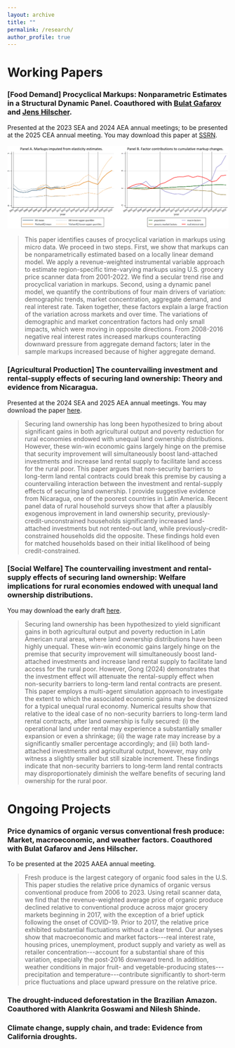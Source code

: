 ```yaml
---
layout: archive
title: ""
permalink: /research/
author_profile: true
---
```


# Working Papers

### [Food Demand] Procyclical Markups: Nonparametric Estimates in a Structural Dynamic Panel. Coauthored with [Bulat Gafarov](https://are.ucdavis.edu/people/faculty/bulat-gafarov/) and [Jens Hilscher](https://are.ucdavis.edu/people/faculty/jens-hilscher/). 
Presented at the 2023 SEA and 2024 AEA annual meetings; to be presented at the 2025 CEA annual meeting. You may download this paper at [SSRN](https://papers.ssrn.com/sol3/papers.cfm?abstract_id=4551482).
<br>
<br>
<img src='/images/research/JMP-webfigure.PNG' width='800'>
> This paper identifies causes of procyclical variation in markups using micro data. We proceed in two steps. First, we show that markups can be nonparametrically estimated based on a locally linear demand model. We apply a revenue-weighted instrumental variable approach to estimate region-specific time-varying markups using U.S. grocery price scanner data from 2001-2022. We find a secular trend rise and procyclical variation in markups. Second, using a dynamic panel model, we quantify the contributions of four main drivers of variation: demographic trends, market concentration, aggregate demand, and real interest rate. Taken together, these factors explain a large fraction of the variation across markets and over time. The variations of demographic and market concentration factors had only small impacts, which were moving in opposite directions. From 2008-2016 negative real interest rates increased markups counteracting downward pressure from aggregate demand factors; later in the sample markups increased because of higher aggregate demand.

### [Agricultural Production] The countervailing investment and rental-supply effects of securing land ownership: Theory and evidence from Nicaragua. 
Presented at the 2024 SEA and 2025 AEA annual meetings. You may download the paper [here](/files/pdf/research/land_ownership_security_202411.pdf).
> Securing land ownership has long been hypothesized to bring about significant gains in both agricultural output and poverty reduction for rural economies endowed with unequal land ownership distributions. However, these win-win economic gains largely hinge on the premise that security improvement will simultaneously boost land-attached investments and increase land rental supply to facilitate land access for the rural poor. This paper argues that non-security barriers to long-term land rental contracts could break this premise by causing a countervailing interaction between the investment and rental-supply effects of securing land ownership. I provide suggestive evidence from Nicaragua, one of the poorest countries in Latin America. Recent panel data of rural household surveys show that after a plausibly exogenous improvement in land ownership security, previously-credit-unconstrained households significantly increased land-attached investments but not rented-out land, while previously-credit-constrained households did the opposite. These findings hold even for matched households based on their initial likelihood of being credit-constrained.

### [Social Welfare] The countervailing investment and rental-supply effects of securing land ownership: Welfare implications for rural economies endowed with unequal land ownership distributions.
You may download the early draft [here](/files/pdf/research/WelfareImplications202411.pdf).
> Securing land ownership has been hypothesized to yield significant gains in both agricultural output and poverty reduction in Latin American rural areas, where land ownership distributions have been highly unequal. These win-win economic gains largely hinge on the premise that security improvement will simultaneously boost land-attached investments and increase land rental supply to facilitate land access for the rural poor. However, Gong (2024) demonstrates that the investment effect will attenuate the rental-supply effect when non-security barriers to long-term land rental contracts are present. 
This paper employs a multi-agent simulation approach to investigate the extent to which the associated economic gains may be downsized for a typical unequal rural economy. Numerical results show that relative to the ideal case of no non-security barriers to long-term land rental contracts, after land ownership is fully secured: (i) the operational land under rental may experience a substantially smaller expansion or even a shrinkage; (ii) the wage rate may increase by a significantly smaller percentage accordingly; and (iii) both land-attached investments and agricultural output, however, may only witness a slightly smaller but still sizable increment. These findings indicate that non-security barriers to long-term land rental contracts may disproportionately diminish the welfare benefits of securing land ownership for the rural poor. 

# Ongoing Projects

### Price dynamics of organic versus conventional fresh produce: Market, macroeconomic, and weather factors. Coauthored with Bulat Gafarov and Jens Hilscher.
To be presented at the 2025 AAEA annual meeting.
> Fresh produce is the largest category of organic food sales in the U.S. This paper studies the relative price dynamics of organic versus conventional produce from 2006 to 2023. Using retail scanner data, we find that the revenue-weighted average price of organic produce declined relative to conventional produce across major grocery markets beginning in 2017, with the exception of a brief uptick following the onset of COVID-19. Prior to 2017, the relative price exhibited substantial fluctuations without a clear trend. Our analyses show that macroeconomic and market factors---real interest rate, housing prices, unemployment, product supply and variety as well as retailer concentration---account for a substantial share of this variation, especially the post-2016 downward trend. In addition, weather conditions in major fruit- and vegetable-producing states---precipitation and temperature---contribute significantly to short-term price fluctuations and place upward pressure on the relative price.

### The drought-induced deforestation in the Brazilian Amazon. Coauthored with Alankrita Goswami and Nilesh Shinde.
 
### Climate change, supply chain, and trade: Evidence from California droughts.

